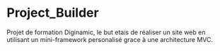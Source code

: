 # Project_Builder
Projet de formation Diginamic, le but etais de réaliser un site web en utilisant un mini-framework personalisé grace à une architecture MVC.

